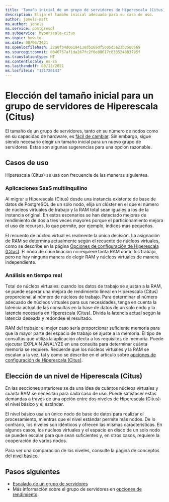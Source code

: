 ```yaml
---
title: 'Tamaño inicial de un grupo de servidores de Hiperescala (Citus): Azure Database for PostgreSQL'
description: Elija el tamaño inicial adecuado para su caso de uso.
author: jonels-msft
ms.author: jonels
ms.service: postgresql
ms.subservice: hyperscale-citus
ms.topic: how-to
ms.date: 08/03/2021
ms.openlocfilehash: 22a0fb4d06194138d5169df5005d5a23b3580569
ms.sourcegitcommit: 0046757af1da267fc2f0e88617c633524883795f
ms.translationtype: HT
ms.contentlocale: es-ES
ms.lasthandoff: 08/13/2021
ms.locfileid: "121726143"
---
```

# <a name="pick-initial-size-for-hyperscale-citus-server-group"></a>Elección del tamaño inicial para un grupo de servidores de Hiperescala (Citus)

El tamaño de un grupo de servidores, tanto en su número de nodos como en su capacidad de hardware, es [fácil de cambiar](howto-hyperscale-scale-grow.md). Sin embargo, sigue siendo necesario elegir un tamaño inicial para un nuevo grupo de servidores. Estas son algunas sugerencias para una opción razonable.

## <a name="use-cases"></a>Casos de uso

Hiperescala (Citus) se usa con frecuencia de las maneras siguientes.

### <a name="multi-tenant-saas"></a>Aplicaciones SaaS multiinquilino

Al migrar a Hiperescala (Citus) desde una instancia existente de base de datos de PostgreSQL de un solo nodo, elija un clúster en el que el número de núcleos virtuales de trabajo y la RAM total sean iguales a los de la instancia original. En estos escenarios se han detectado mejoras de rendimiento de dos a tres veces mayores porque el particionamiento mejora el uso de recursos, lo que permite, por ejemplo, índices más pequeños.

El recuento de núcleo virtual es realmente la única decisión. La asignación de RAM se determina actualmente según el recuento de núcleos virtuales, como se describe en la página [Opciones de configuración de Hiperescala (Citus)](concepts-hyperscale-configuration-options.md).
El nodo de coordinación no requiere tanta RAM como los trabajo, pero no hay ninguna manera de elegir RAM y núcleos virtuales de manera independiente.

### <a name="real-time-analytics"></a>Análisis en tiempo real

Total de núcleos virtuales: cuando los datos de trabajo se ajustan a la RAM, se puede esperar una mejora de rendimiento lineal en Hiperescala (Citus) proporcional al número de núcleos de trabajo. Para determinar el número adecuado de núcleos virtuales para sus necesidades, tenga en cuenta la latencia actual de las consultas en la base de datos de un solo nodo y la latencia necesaria en Hiperescala (Citus). Divida la latencia actual según la latencia deseada y redondee el resultado.

RAM del trabajo: el mejor caso sería proporcionar suficiente memoria para que la mayor parte del espacio de trabajo se ajuste a la memoria. El tipo de consultas que utiliza la aplicación afecta a los requisitos de memoria. Puede ejecutar EXPLAIN ANALYZE en una consulta para determinar cuánta memoria se requiere. Recuerde que los núcleos virtuales y la RAM se escalan a la vez, tal y como se describe en el artículo sobre [opciones de configuración de Hiperescala (Citus)](concepts-hyperscale-configuration-options.md).

## <a name="choosing-a-hyperscale-citus-tier"></a>Elección de un nivel de Hiperescala (Citus)

En las secciones anteriores se da una idea de cuántos núcleos virtuales y cuánta RAM se necesitan para cada caso de uso. Puede satisfacer estas demandas a través de una opción entre dos niveles de Hiperescala (Citus): el nivel básico y el estándar.

El nivel básico usa un único nodo de base de datos para realizar el procesamiento, mientras que el nivel estándar permite más nodos. De lo contrario, los niveles son idénticos y ofrecen las mismas características. En algunos casos, los núcleos virtuales y el espacio en disco de un solo nodo se pueden escalar para que sean suficientes y, en otros casos, requiere la cooperación de varios nodos.

Para ver una comparación de los niveles, consulte la página de conceptos del [nivel básico](concepts-hyperscale-tiers.md).

## <a name="next-steps"></a>Pasos siguientes

- [Escalado de un grupo de servidores](howto-hyperscale-scale-grow.md)
- Más información sobre el grupo de servidores en [opciones de rendimiento](concepts-hyperscale-configuration-options.md).
